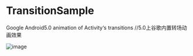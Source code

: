 # TransitionSample
Google Android5.0 animation of Activity‘s transitions  //5.0上谷歌内置转场动画效果



![image](https://github.com/hellolihaizhou/TransitionSample/blob/master/show.gif)
